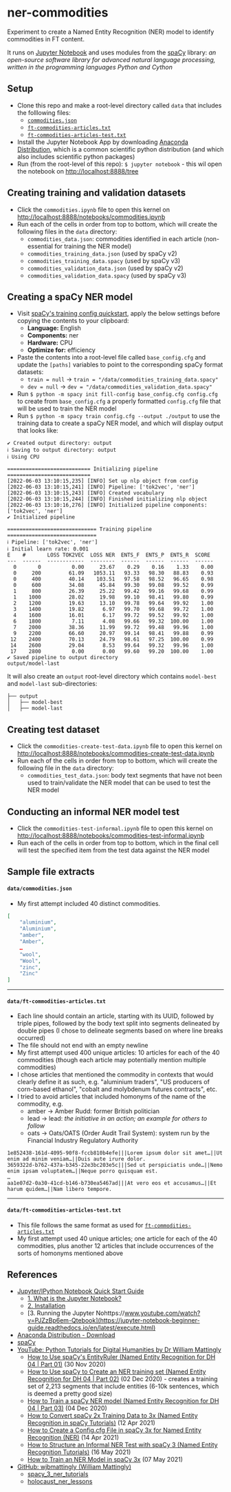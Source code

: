 # ner-commodities

Experiment to create a Named Entity Recognition (NER) model to identify commodities in FT content.

It runs on [Jupyter Notebook](https://jupyter-notebook-beginner-guide.readthedocs.io/en/latest/what_is_jupyter.html) and uses modules from the [spaCy](https://spacy.io) library: _an open-source software library for advanced natural language processing, written in the programming languages Python and Cython_


## Setup
- Clone this repo and make a root-level directory called `data` that includes the folllowing files:
  - [`commodities.json`](#datacommoditiesjson)
  - [`ft-commodities-articles.txt`](#dataft-commodities-articlestxt)
  - [`ft-commodities-articles-test.txt`](#dataft-commodities-articles-testtxt)
- Install the Jupyter Notebook App by downloading [Anaconda Distribution](https://www.anaconda.com/products/distribution), which is a common scientific python distribution (and which also includes scientific python packages)
- Run (from the root-level of this repo): `$ jupyter notebook` - this wil open the notebook on [http://localhost:8888/tree](http://localhost:8888/tree)


## Creating training and validation datasets
- Click the `commodities.ipynb` file to open this kernel on [http://localhost:8888/notebooks/commodities.ipynb](http://localhost:8888/notebooks/commodities.ipynb)
- Run each of the cells in order from top to bottom, which will create the following files in the `data` directory:
  - `commodities_data.json`: commodities identified in each article (non-essential for training the NER model)
  - `commodities_training_data.json` (used by spaCy v2)
  - `commodities_training_data.spacy` (used by spaCy v3)
  - `commodities_validation_data.json` (used by spaCy v2)
  - `commodities_validation_data.spacy` (used by spaCy v3)


## Creating a spaCy NER model
- Visit [spaCy's training config quickstart](https://spacy.io/usage/training#quickstart), apply the below settings before copying the contents to your clipboard:
  - **Language:** English
  - **Components:** ner
  - **Hardware:** CPU
  - **Optimize for:** efficiency
- Paste the contents into a root-level file called `base_config.cfg` and update the `[paths]` variables to point to the corresponding spaCy format datasets:
  - `train = null` -> `train = "/data/commodities_training_data.spacy"`
  - `dev = null` -> `dev = "/data/commodities_validation_data.spacy"`
- Run `$ python -m spacy init fill-config base_config.cfg config.cfg` to create from `base_config.cfg` a properly formatted `config.cfg` file that will be used to train the NER model
- Run `$ python -m spacy train config.cfg --output ./output` to use the training data to create a spaCy NER model, and which will display output that looks like:
```
✔ Created output directory: output
ℹ Saving to output directory: output
ℹ Using CPU

=========================== Initializing pipeline ===========================
[2022-06-03 13:10:15,235] [INFO] Set up nlp object from config
[2022-06-03 13:10:15,241] [INFO] Pipeline: ['tok2vec', 'ner']
[2022-06-03 13:10:15,243] [INFO] Created vocabulary
[2022-06-03 13:10:15,244] [INFO] Finished initializing nlp object
[2022-06-03 13:10:16,276] [INFO] Initialized pipeline components: ['tok2vec', 'ner']
✔ Initialized pipeline

============================= Training pipeline =============================
ℹ Pipeline: ['tok2vec', 'ner']
ℹ Initial learn rate: 0.001
E    #       LOSS TOK2VEC  LOSS NER  ENTS_F  ENTS_P  ENTS_R  SCORE
---  ------  ------------  --------  ------  ------  ------  ------
  0       0          0.00     23.67    0.29    0.16    1.33    0.00
  0     200         61.09   1053.11   93.33   98.30   88.83    0.93
  0     400         40.14    103.51   97.58   98.52   96.65    0.98
  0     600         34.08     45.84   99.30   99.08   99.52    0.99
  1     800         26.39     25.22   99.42   99.16   99.68    0.99
  1    1000         28.02     19.98   99.10   98.41   99.80    0.99
  2    1200         19.63     13.10   99.78   99.64   99.92    1.00
  3    1400         19.82      6.97   99.70   99.68   99.72    1.00
  4    1600         16.01      6.17   99.72   99.52   99.92    1.00
  6    1800          7.11      4.08   99.66   99.32  100.00    1.00
  7    2000         38.36     11.99   99.72   99.48   99.96    1.00
  9    2200         66.60     20.97   99.14   98.41   99.88    0.99
 12    2400         70.13     24.79   98.61   97.25  100.00    0.99
 14    2600         29.04      8.53   99.64   99.32   99.96    1.00
 17    2800          0.00      0.00   99.60   99.20  100.00    1.00
✔ Saved pipeline to output directory
output/model-last
```

It will also create an `output` root-level directory which contains `model-best` and `model-last` sub-directories:
```
├── output
│   ├── model-best
│   ├── model-last
```


## Creating test dataset
- Click the `commodities-create-test-data.ipynb` file to open this kernel on [http://localhost:8888/notebooks/commodities-create-test-data.ipynb](http://localhost:8888/notebooks/commodities-create-test-data.ipynb)
- Run each of the cells in order from top to bottom, which will create the following file in the `data` directory:
  - `commodities_test_data.json`: body text segments that have not been used to train/validate the NER model that can be used to test the NER model


## Conducting an informal NER model test
- Click the `commodities-test-informal.ipynb` file to open this kernel on [http://localhost:8888/notebooks/commodities-test-informal.ipynb](http://localhost:8888/notebooks/commodities-test-informal.ipynb)
- Run each of the cells in order from top to bottom, which in the final cell will test the specified item from the test data against the NER model


## Sample file extracts

#### `data/commodities.json`
- My first attempt included 40 distinct commodities.

```json
[
	"aluminium",
	"Aluminium",
	"amber",
	"Amber",
	…
	"wool",
	"Wool",
	"zinc",
	"Zinc"
]
```

---

#### `data/ft-commodities-articles.txt`
- Each line should contain an article, starting with its UUID, followed by triple pipes, followed by the body text split into segments delineated by double pipes (I chose to delineate segments based on where line breaks occurred)
- The file should not end with an empty newline
- My first attempt used 400 unique articles: 10 articles for each of the 40 commodities (though each article may potentially mention multiple commodities)
- I chose articles that mentioned the commodity in contexts that would clearly define it as such, e.g. "aluminium traders", "US producers of corn-based ethanol", "cobalt and molybdenum futures contracts", etc.
- I tried to avoid articles that included homonyms of the name of the commodity, e.g.
  - amber -> Amber Rudd: former British politician
  - lead -> lead: _the initiative in an action; an example for others to follow_
  - oats -> Oats/OATS (Order Audit Trail System): system run by the Financial Industry Regulatory Authority

```
1e852438-161d-4095-90f8-fccb810b4efe|||Lorem ipsum dolor sit amet…||Ut enim ad minim veniam…||Duis aute irure dolor.
3659322d-b762-437a-b345-22e3bc203e5c|||Sed ut perspiciatis unde…||Nemo enim ipsam voluptatem…||Neque porro quisquam est.
…
aa1e07d2-0a30-41cd-b146-b730ea5467ad|||At vero eos et accusamus…||Et harum quidem…||Nam libero tempore.
```
---

#### `data/ft-commodities-articles-test.txt`
- This file follows the same format as used for [`ft-commodities-articles.txt`](#dataft-commodities-articlestxt)
- My first attempt used 40 unique articles; one article for each of the 40 commodities, plus another 12 articles that include occurrences of the sorts of homonyms mentioned above


## References
- [Jupyter/IPython Notebook Quick Start Guide](https://jupyter-notebook-beginner-guide.readthedocs.io/en/latest/index.html)
	- [1. What is the Jupyter Notebook?](https://jupyter-notebook-beginner-guide.readthedocs.io/en/latest/what_is_jupyter.html)
	- [2. Installation](https://jupyter-notebook-beginner-guide.readthedocs.io/en/latest/install.html)
	- [3. Running the Jupyter Nohttps://www.youtube.com/watch?v=PJZzBp6em-Qtebook](https://jupyter-notebook-beginner-guide.readthedocs.io/en/latest/execute.html)
- [Anaconda Distribution - Download](https://www.anaconda.com/products/distribution)
- [spaCy](https://spacy.io/)
- [YouTube: Python Tutorials for Digital Humanities by Dr William Mattingly](https://www.youtube.com/c/PythonTutorialsforDigitalHumanities)
  - [How to Use spaCy's EntityRuler (Named Entity Recognition for DH 04 | Part 01)](https://www.youtube.com/watch?v=wpyCzodvO3A) (30 Nov 2020)
  - [How to Use spaCy to Create an NER training set (Named Entity Recognition for DH 04 | Part 02)](https://www.youtube.com/watch?v=YBRF7tq1V-Q) (02 Dec 2020) - creates a training set of 2,213 segments that include entities (6-10k sentences, which is deemed a pretty good size)
  - [How to Train a spaCy NER model (Named Entity Recognition for DH 04 | Part 03)](https://www.youtube.com/watch?v=7Z1imsp6g10) (04 Dec 2020)
  - [How to Convert spaCy 2x Training Data to 3x (Named Entity Recognition in spaCy Tutorials)](https://www.youtube.com/watch?v=TKoPva69_6E) (12 Apr 2021)
  - [How to Create a Config.cfg File in spaCy 3x for Named Entity Recognition (NER)](https://www.youtube.com/watch?v=l67PXnhu0ig) (14 Apr 2021)
  - [How to Structure an Informal NER Test with spaCy 3 (Named Entity Recognition Tutorials)](https://www.youtube.com/watch?v=SJeDvHKHN_k) (16 May 2021)
  - [How to Train an NER Model in spaCy 3x](https://www.youtube.com/watch?v=PJZzBp6em-Q) (07 May 2021)
- [GitHub: wjbmattingly (William Mattingly)](https://github.com/wjbmattingly)
  - [spacy_3_ner_tutorials](https://github.com/wjbmattingly/spacy_3_ner_tutorials)
  - [holocaust_ner_lessons](https://github.com/wjbmattingly/holocaust_ner_lessons)
